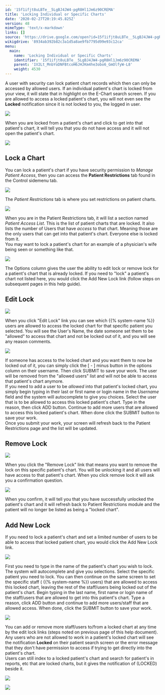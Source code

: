 ```yaml
---
id: '15f1ifjt8uLBTe__5LgBJ4JW4-pgR8Hl1Jm6z90CREMA'
title: 'Locking Individual or Specific Charts'
date: '2020-02-27T20:19:45.825Z'
version: 48
mimeType: 'text/x-markdown'
links: []
source: 'https://drive.google.com/open?id=15f1ifjt8uLBTe__5LgBJ4JW4-pgR8Hl1Jm6z90CREMA'
wikigdrive: '8934ab392b82c3a1d5a8ae9fb7795d99e93c12ca'
menu:
  main:
    name: 'Locking Individual or Specific Charts'
    identifier: '15f1ifjt8uLBTe__5LgBJ4JW4-pgR8Hl1Jm6z90CREMA'
    parent: '1V2Lt_MnbYoDNFBtcoH6JHJKm4he3obo6_GmOlfyW-L8'
    weight: 4530
---
```

A user with security can lock patient chart records which then can only be accessed by allowed users. If an individual patient's chart is locked from your view, it will state that in highlight on the E-Chart search screen. If you are allowed to access a locked patient's chart, you will not even see the **Locked** notification since it is not locked to you, the logged in user.
  
![](../locking-individual-or-specific-charts.assets/100002010000045F00000195C5F78D70FFBA5944.png)  

When you are locked from a patient's chart and click to get into that patient's chart, it will tell you that you do not have access and it will not open the patient's chart.
  
![](../locking-individual-or-specific-charts.assets/10000201000003980000005D4A0149D3D532C404.png)  

  
## Lock a Chart  
  
You can lock a patient's chart if you have security permission to *Manage Patient Access*, then you can access the **Patient Restrictions** tab found in the Control sidemenu tab.
  
![](../locking-individual-or-specific-charts.assets/10000201000000E90000002DB46F0BF8D67F2FA3.png)  

The *Patient Restrictions* tab is where you set restrictions on patient charts.
  
![](../locking-individual-or-specific-charts.assets/100002010000055500000146E9C8B9A116A79F9B.png)  

When you are in the Patient Restrictions tab, it will list a section named *Patient Access List*. This is the list of patient charts that are locked. It also lists the number of Users that have *access* to that chart. Meaning those are the only users that can get into that patient's chart. Everyone else is locked from it.  
You may want to lock a patient's chart for an example of a physician's wife being seen or something like that.
  
![](../locking-individual-or-specific-charts.assets/10000201000004DF0000011278621F7944BFEE7D.png)  

The Options column gives the user the ability to edit lock or remove lock for a patient's chart that is already locked. If you need to "lock" a patient's chart not listed here, you would click the Add New Lock link (follow steps on subsequent pages in this help guide).
  
## Edit Lock  

  
![](../locking-individual-or-specific-charts.assets/10000201000004DF000001125BC8374CC90D6898.png)  

When you click "Edit Lock" link you can see which {{% system-name %}} users are allowed to access the locked chart for that specific patient you selected. You will see the User's Name, the date someone set them to be "allowed" to access that chart and not be locked out of it, and you will see any reason comments.
  
![](../locking-individual-or-specific-charts.assets/1000020100000268000000D61D4E36486EDAEEAD.png)  

If someone has access to the locked chart and you want them to now be locked out of it, you can simply click the [ - ] minus button in the options column on their username. Then click SUBMIT to save your work. The user will be removed from the "allowed users" list and will not be able to access that patient's chart anymore.  
If you need to add a user to be *allowed* into that patient's locked chart, you simply begin typing in their last or first name or login name in the *Username* field and the system will autocomplete to give you choices. Select the user that is to be allowed to access this locked patient's chart. Type in the reason, then click ADD button. Continue to add more users that are allowed to access this locked patient's chart. When done click the SUBMIT button to save your work.  
Once you submit your work, your screen will refresh back to the Patient Restrictions page and the list will be updated.
  
## Remove Lock  

  
![](../locking-individual-or-specific-charts.assets/10000201000004DF00000112019DF1656A73357F.png)  

When you click the "Remove Lock" link that means you want to remove the lock on this specific patient's chart. You will be unlocking it and all users will have access to that patient's chart. When you click remove lock it will ask you a confirmation question.
  
![](../locking-individual-or-specific-charts.assets/100002010000021000000046D6FFA1DCCB853B47.png)  

When you confirm, it will tell you that you have successfully unlocked the patient's chart and it will refresh back to Patient Restrictions module and the patient will no longer be listed as being a "locked chart".
  
## Add New Lock  
  
If you need to lock a patient's chart and set a limited number of users to be able to access that locked patient chart, you would click the Add New Lock link.
  
![](../locking-individual-or-specific-charts.assets/10000201000004DF00000112F780EB09E9BB585C.png)  

First you need to type in the name of the patient's chart you wish to lock. The system will autocomplete and give you selections. Select the specific patient you need to lock. You can then continue on the same screen to set the specific staff ( {{% system-name %}} users) that are allowed to access this locked chart, leaving the rest of the staff/users being locked out of the patient's chart. Begin typing in the last name, first name or login name of the staff/users that are allowed to get into this patient's chart. Type a reason, click ADD button and continue to add more users/staff that are allowed access. When done, click the SUBMIT button to save your work.
  
![](../locking-individual-or-specific-charts.assets/1000020100000285000000ABC47A92A679B1D92F.png)  

You can add or remove more staff/users to/from a locked chart at any time by the edit lock links (steps noted on previous page of this help document). Any users who are not allowed to work in a patient's locked chart will see the notification **Locked** on their patient search screen or the error message that they don't have permission to access if trying to get directly into the patient's chart.  
Users can still index to a locked patient's chart and search for patient's in reports, etc that are locked charts, but it gives the notification of (LOCKED) beside it.
  
![](../locking-individual-or-specific-charts.assets/100002010000017A00000113514A8D7A03905BBA.png)  
  
 ![](../locking-individual-or-specific-charts.assets/10000201000003F7000001027E74EE25D6EA0D76.png)  

